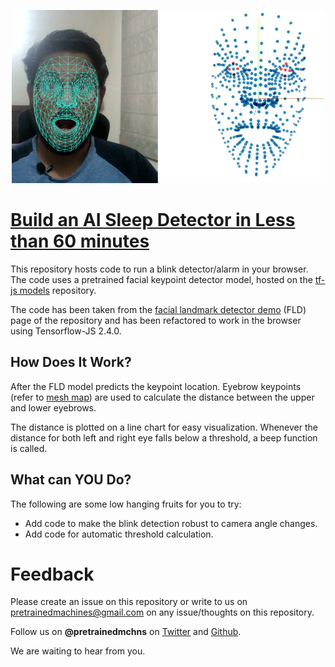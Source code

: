 <p align="center">
 <img src="blink-detector.JPG" width="500"> 
</p>


# [Build an AI Sleep Detector in Less than 60 minutes](https://www.youtube.com/watch?v=c8OEpGYkCFs)

This repository hosts code to run a blink detector/alarm in your browser. The code uses a pretrained facial keypoint detector model, hosted on the [tf-js models](https://github.com/tensorflow/tfjs-models) repository. 

The code has been taken from the [facial landmark detector demo](https://github.com/tensorflow/tfjs-models/tree/master/face-landmarks-detection/demo) (FLD) page of the repository and has been refactored to work in the browser using Tensorflow-JS 2.4.0. 

## How Does It Work?

After the FLD model predicts the keypoint location. Eyebrow keypoints (refer to [mesh map](./mesh_map.jpg)) are used to calculate the distance between the upper and lower eyebrows.

The distance is plotted on a line chart for easy visualization. Whenever the distance for both left and right eye falls below a threshold, a beep function is called.

## What can YOU Do?

The following are some low hanging fruits for you to try:

- Add code to make the blink detection robust to camera angle changes.
- Add code for automatic threshold calculation.

# Feedback

Please create an issue on this repository or write to us on pretrainedmachines@gmail.com on any issue/thoughts on this repository. 

Follow us on **@pretrainedmchns** on [Twitter](https://twitter.com/pretrainedmchns) and [Github](https://github.com/pretrainedmchns).

We are waiting to hear from you.